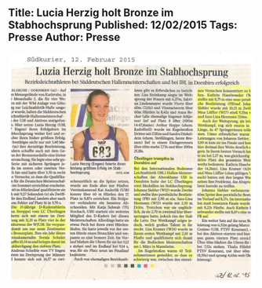 Title: Lucia Herzig holt Bronze im Stabhochsprung
Published: 12/02/2015
Tags: Presse
Author: Presse
---

![Südkurier-Beitrag vom 12.02.2015](./../assets/2015/2015-02-12-suedkurier.jpg)